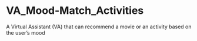 # VA_Mood-Match_Activities
A Virtual Assistant (VA) that can recommend a movie or an activity based on the user’s mood
